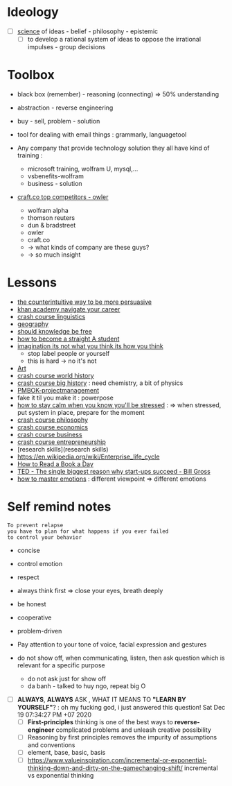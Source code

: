 # Ideology

-   [ ] [science](science) of ideas - belief - philosophy - epistemic
    -   [ ] to develop a rational system of ideas to oppose the irrational impulses - group decisions

# Toolbox

-   black box (remember) - reasoning (connecting) => 50% understanding
-   abstraction - reverse engineering
-   buy - sell, problem - solution
-   tool for dealing with email things : grammarly, languagetool
-   Any company that provide technology solution they all have kind of training :

    -   microsoft training, wolfram U, mysql,...
    -   vsbenefits-wolfram
    -   business - solution

-   [craft.co top competitors - owler](https://www.owler.com/company/craft)
    -   wolfram alpha
    -   thomson reuters
    -   dun & bradstreet
    -   owler
    -   craft.co
    -   -> what kinds of company are these guys?
    -   -> so much insight

# Lessons

-   [the counterintuitive way to be more persuasive](the-counterintuitive-way-to-be-more-persuasive)
-   [khan academy navigate your career](khan-academy-navigate-your-career)
-   [crash course linguistics](crash-course-linguistics)
-   [geography](geography)
-   [should knowledge be free](should-knowledge-be-free)
-   [how to become a straight A student](how-to-become-a-straight-A-student)
-   [imagination its not what you think its how you think](imagination-its-not-what-you-think-its-how-you-think)
    -   stop label people or yourself
    -   this is hard -> no it's not
-   [Art](Art)
-   [crash course world history](crash-course-world-history)
-   [crash course big history](crash-course-big-history) : need chemistry, a bit of physics
-   [PMBOK-projectmanagement](PM-simplified-PMIframework-fundamentals)
-   fake it til you make it : powerpose
-   [how to stay calm when you know you'll be stressed](https://www.youtube.com/watch?v=8jPQjjsBbIc) : => when stressed, put system in place, prepare for the moment
-   [crash course philosophy](crash-course-philosophy)
-   [crash course economics](crash-course-economics)
-   [crash course business](crash-course-business)
-   [crash course entrepreneurship](crash-course-entrepreneurship)
-   [research skills](research skills)
-   https://en.wikipedia.org/wiki/Enterprise_life_cycle
-   [How to Read a Book a Day](How-to-Read-a-Book-a-Day)
-   [TED - The single biggest reason why start-ups succeed - Bill Gross](reason-startup-succeed-bill-gross)
-   [how to master emotions](https://www.youtube.com/watch?v=QGQQ7pJQqHk) : different viewpoint => different emotions

# Self remind notes

```important
To prevent relapse
you have to plan for what happens if you ever failed
to control your behavior
```

-   concise
-   control emotion
-   respect
-   always think first => close your eyes, breath deeply
-   be honest
-   cooperative
-   problem-driven
-   Pay attention to your tone of voice, facial expression and gestures
-   do not show off, when communicating, listen, then ask question which is relevant for a specific purpose

    -   do not ask just for show off
    -   da banh - talked to huy ngo, repeat big O

-   [ ] **ALWAYS**, **ALWAYS** ASK , WHAT IT MEANS TO **"LEARN BY YOURSELF"**? : oh my fucking god, i just answered this question! Sat Dec 19 07:34:27 PM +07 2020
    -   [ ] **First-principles** thinking is one of the best ways to **reverse-engineer** complicated problems and unleash creative possibility
    -   [ ] Reasoning by first principles removes the impurity of assumptions and conventions
    -   [ ] element, base, basic, basis
    -   [ ] https://www.valueinspiration.com/incremental-or-exponential-thinking-down-and-dirty-on-the-gamechanging-shift/ incremental vs exponential thinking
